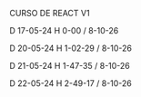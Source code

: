 CURSO DE REACT V1

D 17-05-24 H 0-00 / 8-10-26

D 20-05-24 H 1-02-29 / 8-10-26

D 21-05-24 H 1-47-35 / 8-10-26

D 22-05-24 H 2-49-17 / 8-10-26
